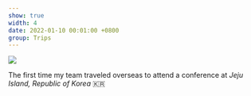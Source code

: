 ```yaml
---
show: true
width: 4
date: 2022-01-10 00:01:00 +0800
group: Trips
---
```

<div>
  <img data-src="{{ 'assets/images/etc/IMG_1823.webp' | relative_url }}" class="lazy w-100 rounded-top" src="{{ '/assets/images/empty_300x200.webp' | relative_url }}">
  <div class="card-body">
    <p class="card-text">
      The first time my team traveled overseas to attend a conference at <i>Jeju Island, Republic of Korea</i> 🇰🇷
    </p>
  </div>
</div>
